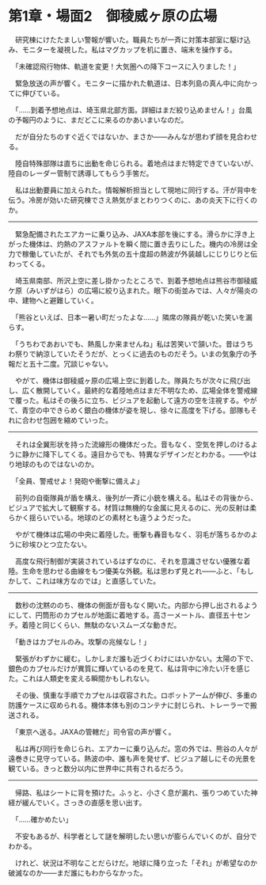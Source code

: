 
# 第1章・場面2　御稜威ヶ原の広場

　研究棟にけたたましい警報が響いた。職員たちが一斉に対策本部室に駆け込み、モニターを凝視した。私はマグカップを机に置き、端末を操作する。

　「未確認飛行物体、軌道を変更！大気圏への降下コースに入りました！」

　緊急放送の声が響く。モニターに描かれた軌道は、日本列島の真ん中に向かってに伸びている。

　「……到着予想地点は、埼玉県北部方面。詳細はまだ絞り込めません！」台風の予報円のように、まだどこに来るのかあいまいなのだ。

　だが自分たちのすぐ近くではないか、まさか――みんなが思わず顔を見合わせる。

　陸自特殊部隊は直ちに出動を命じられる。着地点はまだ特定できていないが、陸自のレーダー管制で誘導してもらう手筈だ。

　私は出動要員に加えられた。情報解析担当として現地に同行する。汗が背中を伝う。冷房が効いた研究棟でさえ熱気がまとわりつくのに、あの炎天下に行くのか。

---

　緊急配備されたエアカーに乗り込み、JAXA本部を後にする。滑らかに浮き上がった機体は、灼熱のアスファルトを瞬く間に置き去りにした。機内の冷房は全力で稼働していたが、それでも外気の五十度超の熱波が外装越しにじりじりと伝わってくる。

　埼玉県南部、所沢上空に差し掛かったところで、到着予想地点は熊谷市御稜威ケ原（みいずがはら）の広場に絞り込まれた。眼下の街並みでは、人々が陽炎の中、建物へと避難していく。

　「熊谷といえば、日本一暑い町だったよな……」隣席の隊員が乾いた笑いを漏らす。

　「うちわであおいでも、熱風しか来ませんね」私は苦笑いで頷いた。昔はうちわ祭りで納涼していたそうだが、とっくに過去のものだそう。いまの気象庁の予報だと五十二度。冗談じゃない。

　やがて、機体は御稜威ヶ原の広場上空に到着した。隊員たちが次々に飛び出し、広く散開していく。最終的な着陸地点はまだ不明なため、広場全体を警戒線で覆った。私はその後ろに立ち、ビジュアを起動して遠方の空を注視する。やがて、青空の中できらめく銀白の機体が姿を現し、徐々に高度を下げる。部隊もそれに合わせ包囲を縮めていった。

---

　それは全翼形状を持った流線形の機体だった。音もなく、空気を押しのけるように静かに降下してくる。遠目からでも、特異なデザインだとわかる。――やはり地球のものではないのか。

　「全員、警戒せよ！発砲や衝撃に備えよ」

　前列の自衛隊員が盾を構え、後列が一斉に小銃を構える。私はその背後から、ビジュアで拡大して観察する。材質は無機的な金属に見えるのに、光の反射は柔らかく揺らいでいる。地球のどの素材とも違うようだった。

　やがて機体は広場の中央に着陸した。衝撃も轟音もなく、羽毛が落ちるかのように砂埃ひとつ立たない。

　高度な飛行制御が実装されているはずなのに、それを意識させない優雅な着陸。生命を思わせる曲線をもつ優美な外観。私は思わず見とれ――ふと、「もしかして、これは味方なのでは」と直感していた。

---

　数秒の沈黙ののち、機体の側面が音もなく開いた。内部から押し出されるようにして、円筒形のカプセルが地面に着地する。高さ一メートル、直径五十センチ。着陸と同じくらい、無駄のないスムーズな動きだ。

　「動きはカプセルのみ。攻撃の兆候なし！」

　緊張がわずかに緩む。しかしまだ誰も近づくわけにはいかない。太陽の下で、銀色のカプセルだけが異質に輝いているのを見て、私は背中に冷たい汗を感じた。これは人類史を変える瞬間かもしれない。

　その後、慎重な手順でカプセルは収容された。ロボットアームが伸び、多重の防護ケースに収められる。機体本体も別のコンテナに封じられ、トレーラーで搬送される。

　「東京へ送る。JAXAの管轄だ」司令官の声が響く。

　私は再び同行を命じられ、エアカーに乗り込んだ。窓の外では、熊谷の人々が遠巻きに見守っている。熱波の中、誰も声を発せず、ビジュア越しにその光景を観ている。きっと数分以内に世界中に共有されるだろう。

---

　帰路、私はシートに背を預けた。ふぅと、小さく息が漏れ、張りつめていた神経が緩んでいく。さっきの直感を思い出す。

　「……確かめたい」

　不安もあるが、科学者として謎を解明したい思いが膨らんでいくのが、自分でわかる。

　けれど、状況は不明なことだらけだ。地球に降り立った「それ」が希望なのか破滅なのか――まだ誰にもわからなかった。
